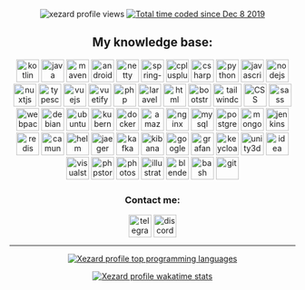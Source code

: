 <p align="center">
  <img src="https://komarev.com/ghpvc/?username=xezard" alt="xezard profile views"/>
  <a href="https://wakatime.com/@d6a049ff-6a4a-43a6-84ca-2a7d63329349">
    <img src="https://wakatime.com/badge/user/d6a049ff-6a4a-43a6-84ca-2a7d63329349.svg" alt="Total time coded since Dec 8 2019" />
  </a>
</p>

<h2 align="center">My knowledge base:</h2>
<p align="center">
  <img src="https://www.vectorlogo.zone/logos/kotlinlang/kotlinlang-icon.svg" alt="kotlin" title="Kotlin" width="40" height="40"/>
  <img src="https://www.vectorlogo.zone/logos/java/java-icon.svg" alt="java" title="Java" width="40" height="40" /> 
  <img src="https://cdn.icon-icons.com/icons2/2107/PNG/512/file_type_maven_icon_130397.png" alt="maven" title="Maven" width="40" height="40" /> 
  <img src="https://www.svgrepo.com/show/28684/android.svg" alt="android" title="Android" width="40" height="40" /> 
  <img src="https://design.jboss.org/netty/logo/final/netty_icon_256px.svg" alt="netty" title="Netty" width="40" height="40" /> 
  <img src="https://cdn.worldvectorlogo.com/logos/spring-3.svg" alt="spring-framework" title="Spring" width="40" height="40" />
  <img src="https://cdn.worldvectorlogo.com/logos/c.svg" alt="cplusplus" title="C++" width="40" height="40" /> 
  <img src="https://cdn.worldvectorlogo.com/logos/c--4.svg" alt="csharp" title="C#" width="40" height="40" /> 
  <img src="https://cdn.worldvectorlogo.com/logos/python-5.svg" alt="python" title="Python" width="40" height="40" /> 
  <img src="https://www.svgrepo.com/show/303206/javascript-logo.svg" alt="javascript" title="JS" width="40" height="40" /> 
  <img src="https://www.svgrepo.com/show/303658/nodejs-1-logo.svg" alt="nodejs" title="NodeJS" width="40" height="40" /> 
  <img src="https://www.vectorlogo.zone/logos/nuxtjs/nuxtjs-icon.svg" alt="nuxtjs" title="Nuxt" width="40" height="40" /> 
  <img src="https://www.svgrepo.com/show/303600/typescript-logo.svg" alt="typescript" title="TypeScript" width="40" height="40" /> 
  <img src="https://www.svgrepo.com/show/303494/vue-9-logo.svg" alt="vuejs" title="Vue" width="40" height="40" /> 
  <img src="https://cdn.worldvectorlogo.com/logos/vuetify.svg" alt="vuetify" title="Vuetify" width="40" height="40" /> 
  <img src="https://www.svgrepo.com/show/303656/php-logo.svg" alt="php" title="PHP" width="40" height="40" /> 
  <img src="https://www.svgrepo.com/show/303379/laravel-logo.svg" alt="laravel" title="Laravel" width="40" height="40" /> 
  <img src="https://cdn.iconscout.com/icon/free/png-256/html-2752158-2284975.png" alt="html" title="Html" width="40" height="40" />
  <img src="https://www.svgrepo.com/show/303293/bootstrap-4-logo.svg" alt="bootstrap" title="Bootstrap" width="40" height="40" /> 
  <img src="https://www.svgrepo.com/show/374118/tailwind.svg" alt="tailwindcss" title="Tailwind" width=50" height="40" />
  <img src="https://cdn.iconscout.com/icon/free/png-256/css-131-722685.png" alt="CSS" title="CSS" width="40" height="40" />
  <img src="https://cdn.worldvectorlogo.com/logos/sass-1.svg" alt="sass" title="Sass" width="40" height="40" /> 
  <img src="https://cdn.worldvectorlogo.com/logos/webpack-icon.svg" alt="webpack" title="Webpack" width="40" height="40" /> 
  <img src="https://cdn.worldvectorlogo.com/logos/debian-2.svg" alt="debian" title="Debian" width="40" height="40" /> 
  <img src="https://cdn.worldvectorlogo.com/logos/ubuntu-4.svg" alt="ubuntu" title="Ubuntu" width="40" height="40" /> 
  <img src="https://www.vectorlogo.zone/logos/kubernetes/kubernetes-icon.svg" alt="kubernetes" title="K8S" width="40" height="40" /> 
  <img src="https://www.svgrepo.com/show/303231/docker-logo.svg" alt="docker" title="Docker" width="40" height="40" /> 
  <img src="https://www.svgrepo.com/show/376356/aws.svg" alt="amazon" title="Amazon Web Services" width="40" height="40" />
  <img src="https://www.svgrepo.com/show/303554/nginx-logo.svg" alt="nginx" title="Nginx" width="40" height="40" /> 
  <img src="https://www.svgrepo.com/show/303251/mysql-logo.svg" alt="mysql" title="MySQL" width="40" height="40" /> 
  <img src="https://www.svgrepo.com/show/303301/postgresql-logo.svg" alt="postgresql" title="PostgreSQL" width="40" height="40" /> 
  <img src="https://cdn.worldvectorlogo.com/logos/mongodb-icon-1.svg" alt="mongodb" title="MongoDB" width="40" height="40" /> 
  <img src="https://www.svgrepo.com/show/353929/jenkins.svg" alt="jenkins" title="Jenkins" width="40" height="40" /> 
  <img src="https://www.svgrepo.com/show/354272/redis.svg" alt="redis" title="Redis" width="40" height="40" /> 
  <img src="https://camunda.com/wp-content/uploads/camunda/blog-images/4-icon.png" alt="camunda" title="Camunda" width="40" height="40"/>
  <img src="https://www.svgrepo.com/show/448470/helm.svg" alt="helm" title="Helm" width="40" height="40" /> 
  <img src="https://www.vectorlogo.zone/logos/jaegertracingio/jaegertracingio-icon.svg" alt="jaeger" title="Jaeger" width="40" height="40" /> 
  <img src="https://www.svgrepo.com/show/353951/kafka-icon.svg" alt="kafka" title="Kafka" width="40" height="40" /> 
  <img src="https://www.svgrepo.com/show/353961/kibana.svg" alt="kibana" title="Kibana" width="40" height="40" />
  <img src="https://www.svgrepo.com/show/353805/google-cloud.svg" alt="google cloud" title="Google Cloud" width="40" height="40" /> 
  <img src="https://www.svgrepo.com/show/448228/grafana.svg" alt="grafana" title="Grafana" width="40" height="40" /> 
  <img src="https://www.svgrepo.com/show/331455/keycloak.svg" alt="keycloak" title="Keycloak" width="40" height="40" />
  <img src="https://www.vectorlogo.zone/logos/unity3d/unity3d-icon.svg" alt="unity3d" title="Unity" width="40" height="40" /> 
  <img src="https://cdn.worldvectorlogo.com/logos/intellij-idea-1.svg" alt="idea" title="Intelij IDEA" width="40" height="40" /> 
  <img src="https://cdn.worldvectorlogo.com/logos/visual-studio-code-1.svg" alt="visualstudio" title="VS Code" width="40" height="40" /> 
  <img src="https://cdn.worldvectorlogo.com/logos/phpstorm-1.svg" alt="phpstorm" title="PhpStorm" width="40" height="40" /> 
  <img src="https://www.svgrepo.com/show/303177/photoshop-cc-logo.svg" alt="photoshop" title="Photoshop" width="40" height="40" /> 
  <img src="https://www.vectorlogo.zone/logos/adobe_illustrator/adobe_illustrator-icon.svg" alt="illustrator" title="Illustrator" width="40" height="40" />
  <img src="https://cdn.worldvectorlogo.com/logos/blender-2.svg" alt="blender" title="Blender" width="40" height="40" />
  <img src="https://www.vectorlogo.zone/logos/gnu_bash/gnu_bash-icon.svg" alt="bash" title="Bash" width="40" height="40" /> 
  <img src="https://www.vectorlogo.zone/logos/git-scm/git-scm-icon.svg" alt="git" title="Git" width="40" height="40" /></p>

<h3 align="center">Contact me:</h3>
<p align="center">
  <a href="https://t.me/xezard" target="blank"><img src="https://upload.wikimedia.org/wikipedia/commons/8/82/Telegram_logo.svg" alt="telegram" width="40" height="40" align="center"/></a>
    <a href="https://discord.com/invite/JZ9uZ5aXwf" target="blank"><img src="https://www.svgrepo.com/show/353655/discord-icon.svg" alt="discord" width="40" height="40" align="center"/></a>
</p>

<hr/>

<p align="center">
  <a href="https://github.com/xezard"> 
    <img src="https://github-readme-stats.vercel.app/api/top-langs/?username=xezard&amp;layout=compact" alt="Xezard profile top programming languages" /> 
  </a>
</p>

<p align="center">
  <a href="https://github.com/xezard"> 
    <img src="https://github-readme-stats.vercel.app/api/wakatime?username=Xezard" alt="Xezard profile wakatime stats" /> 
  </a>
</p>
